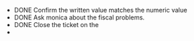 - DONE Confirm the written value matches the numeric value
- DONE Ask monica about the fiscal problems.
- DONE Close the ticket on the
-